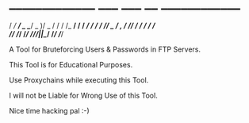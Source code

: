 #   _____________      ___  ___  __  ____________
  / __/_  __/ _ \____/ _ )/ _ \/ / / /_  __/ __/
 / _/  / / / ___/___/ _  / , _/ /_/ / / / / _/  
/_/   /_/ /_/      /____/_/|_|\____/ /_/ /___/  

A Tool for Bruteforcing Users & Passwords in FTP Servers.

This Tool is for Educational Purposes.

Use Proxychains while executing this Tool.

I will not be Liable for Wrong Use of this Tool.

Nice time hacking pal :-)

